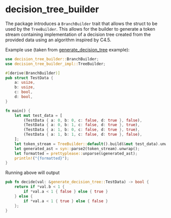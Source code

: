 # decision_tree_builder

The package introduces a `BranchBuilder` trait that allows the struct to be used by the `TreeBuilder`.
This allows for the builder to generate a token stream containing implementation of a decision tree created from the provided data using an algorithm inspired by C4.5.

Example use (taken from [generate_decision_tree](crates/macro/examples/generate_decision_tree.rs) example):
```rust
use decision_tree_builder::BranchBuilder;
use decision_tree_builder_impl::TreeBuilder;

#[derive(BranchBuilder)]
pub struct TestData {
    a: usize,
    b: usize,
    c: bool,
    d: bool,
}

fn main() {
    let mut test_data = [
        (TestData { a: 0, b: 0, c: false, d: true }, false),
        (TestData { a: 0, b: 1, c: false, d: true }, true),
        (TestData { a: 1, b: 0, c: false, d: true }, true),
        (TestData { a: 1, b: 1, c: false, d: true }, false),
    ];
    let token_stream = TreeBuilder::default().build(&mut test_data).unwrap();
    let generated_ast = syn::parse2(token_stream).unwrap();
    let formatted = prettyplease::unparse(&generated_ast);
    println!("{formatted}");
}
```

Running above will output
```rust
pub fn decide(val: &generate_decision_tree::TestData) -> bool {
    return if *val.b < 1 {
        if *val.a < 1 { false } else { true }
    } else {
        if *val.a < 1 { true } else { false }
    };
}
```